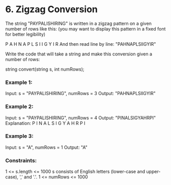 # 6. Zigzag Conversion

The string "PAYPALISHIRING" is written in a zigzag pattern on a given number of rows like this: (you may want to display this pattern in a fixed font for better legibility)

P   A   H   N
A P L S I I G
Y   I   R
And then read line by line: "PAHNAPLSIIGYIR"

Write the code that will take a string and make this conversion given a number of rows:

string convert(string s, int numRows);
 

### Example 1:

Input: s = "PAYPALISHIRING", numRows = 3
Output: "PAHNAPLSIIGYIR"

### Example 2:

Input: s = "PAYPALISHIRING", numRows = 4
Output: "PINALSIGYAHRPI"
Explanation:
P     I    N
A   L S  I G
Y A   H R
P     I

### Example 3:

Input: s = "A", numRows = 1
Output: "A"
 

### Constraints:

1 <= s.length <= 1000
s consists of English letters (lower-case and upper-case), ',' and '.'.
1 <= numRows <= 1000